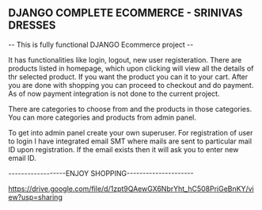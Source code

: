 
## DJANGO COMPLETE ECOMMERCE - SRINIVAS DRESSES

-- This is fully functional DJANGO Ecommerce project --

It has functionalities like login, logout, new user registeration.
There are products listed in homepage, which upon clicking will view all the details of thr selected product. If you want the product you can it to your cart. After you are done with shopping you can proceed to checkout and do payment. As of now payment integration is not done to the current project.

There are categories to choose from and the products in those categories. You can more categories and products from admin panel.

To get into admin panel create your own superuser. For registration of user to login I have integrated email SMT where mails are sent to particular mail ID upon registration. If the email exists then it will ask you to enter new email ID.

------------------ENJOY SHOPPING---------------------

https://drive.google.com/file/d/1zpt9QAewGX6NbrYht_hC508PriGeBnKY/view?usp=sharing







